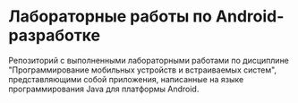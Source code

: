 # Лабораторные работы по Android-разработке

Репозиторий с выполненными лабораторными работами по дисциплине "Программирование мобильных устройств и встраиваемых систем", представляющими собой приложения, написанные на языке программирования Java для платформы Android.
